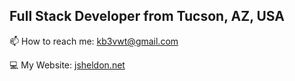 ## Full Stack Developer from Tucson, AZ, USA

📫 How to reach me: kb3vwt@gmail.com

💻 My Website: [jsheldon.net](https://jsheldon.net)
